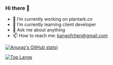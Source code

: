 ### Hi there 👋

- 🔭 I’m currently working on plantark.cn
- 🌱 I’m currently learning client developer
- 💬 Ask me about anything
- 📫 How to reach me: kangofchen@gmail.com

[![Anurag's GitHub stats](https://github-readme-stats.vercel.app/api?username=kangofchen&show_icons=true&theme=radical))](https://github.com/anuraghazra/github-readme-stats)

[![Top Langs](https://github-readme-stats.vercel.app/api/top-langs/?username=kangofchen&layout=compact)](https://github.com/anuraghazra/github-readme-stats)
